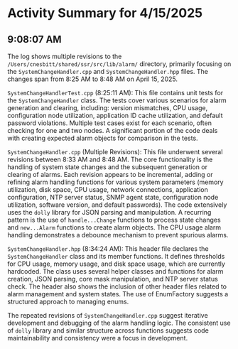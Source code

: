 # Activity Summary for 4/15/2025

## 9:08:07 AM
The log shows multiple revisions to the `/Users/cnesbitt/shared/ssr/src/lib/alarm/` directory, primarily focusing on the `SystemChangeHandler.cpp` and `SystemChangeHandler.hpp` files.  The changes span from 8:25 AM to 8:48 AM on April 15, 2025.

`SystemChangeHandlerTest.cpp` (8:25:11 AM): This file contains unit tests for the `SystemChangeHandler` class.  The tests cover various scenarios for alarm generation and clearing, including: version mismatches, CPU usage, configuration node utilization, application ID cache utilization, and default password violations.  Multiple test cases exist for each scenario, often checking for one and two nodes.  A significant portion of the code deals with creating expected alarm objects for comparison in the tests.

`SystemChangeHandler.cpp` (Multiple Revisions): This file underwent several revisions between 8:33 AM and 8:48 AM.  The core functionality is the handling of system state changes and the subsequent generation or clearing of alarms.  Each revision appears to be incremental, adding or refining alarm handling functions for various system parameters (memory utilization, disk space, CPU usage, network connections, application configuration, NTP server status, SNMP agent state, configuration node utilization, software version, and default passwords).  The code extensively uses the `dolly` library for JSON parsing and manipulation.  A recurring pattern is the use of `handle...Change` functions to process state changes and `new...Alarm` functions to create alarm objects.  The CPU usage alarm handling demonstrates a debounce mechanism to prevent spurious alarms.

`SystemChangeHandler.hpp` (8:34:24 AM): This header file declares the `SystemChangeHandler` class and its member functions. It defines thresholds for CPU usage, memory usage, and disk space usage, which are currently hardcoded.  The class uses several helper classes and functions for alarm creation, JSON parsing, core mask manipulation, and NTP server status check.  The header also shows the inclusion of other header files related to alarm management and system states.  The use of EnumFactory suggests a structured approach to managing enums.

The repeated revisions of `SystemChangeHandler.cpp` suggest iterative development and debugging of the alarm handling logic. The consistent use of `dolly` library and similar structure across functions suggests code maintainability and consistency were a focus in development.
